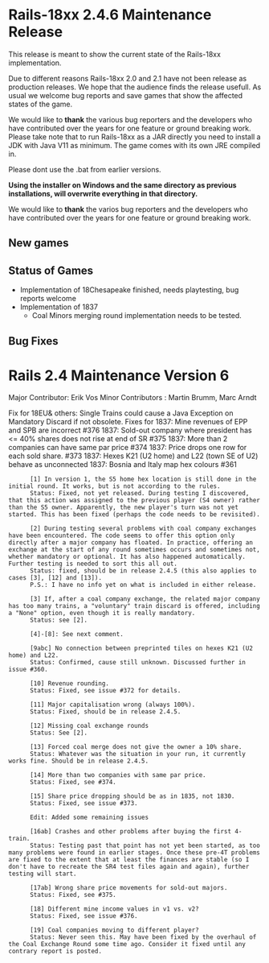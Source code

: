 # Rails-18xx 2.4.6 Maintenance Release
This release is meant to show the current state of the Rails-18xx implementation.

Due to different reasons Rails-18xx 2.0 and 2.1 have not been release as production releases. We hope that the audience
finds the release usefull. As usual we welcome bug reports and save games that show the affected states of the game.

We would like to **thank** the various bug reporters and the developers who have contributed over the years for one
feature or ground breaking work.
Please take note that to run Rails-18xx as a JAR directly you need to install a JDK with Java V11 as minimum. The game comes with its own JRE compiled in.

Please dont use the .bat from earlier versions.

**Using the installer on Windows and the same directory as previous installations, will overwrite everything in that directory.**

We would like to **thank** the varios bug reporters and the developers who have contributed over the years for one feature or ground breaking work.

## New games

## Status of Games

* Implementation of 18Chesapeake finished, needs playtesting, bug reports welcome
* Implementation of 1837
  * Coal Minors merging round implementation needs to be tested.

## Bug Fixes
# Rails 2.4 Maintenance Version 6

Major Contributor: Erik Vos
Minor Contributors : Martin Brumm, Marc Arndt


Fix for 18EU& others: Single Trains could cause a Java Exception on Mandatory Discard if not obsolete.
Fixes for 1837: Mine revenues of EPP and SPB are incorrect #376
1837: Sold-out company where president has <= 40% shares does not rise at end of SR #375
1837: More than 2 companies can have same par price #374
1837: Price drops one row for each sold share. #373
1837: Hexes K21 (U2 home) and L22 (town SE of U2) behave as unconnected
1837: Bosnia and Italy map hex colours #361

          [1] In version 1, the S5 home hex location is still done in the initial round. It works, but is not according to the rules.
          Status: Fixed, not yet released. During testing I discovered, that this action was assigned to the previous player (S4 owner) rather than the S5 owner. Apparently, the new player's turn was not yet started. This has been fixed (perhaps the code needs to be revisited).

          [2] During testing several problems with coal company exchanges have been encountered. The code seems to offer this option only directly after a major company has floated. In practice, offering an exchange at the start of any round sometimes occurs and sometimes not, whether mandatory or optional. It has also happened automatically. Further testing is needed to sort this all out.
          Status: fixed, should be in release 2.4.5 (this also applies to cases [3], [12] and [13]).
          P.S.: I have no info yet on what is included in either release.

          [3] If, after a coal company exchange, the related major company has too many trains, a "voluntary" train discard is offered, including a "None" option, even though it is really mandatory.
          Status: see [2].

          [4]-[8]: See next comment.

          [9abc] No connection between preprinted tiles on hexes K21 (U2 home) and L22.
          Status: Confirmed, cause still unknown. Discussed further in issue #360.

          [10] Revenue rounding.
          Status: Fixed, see issue #372 for details.

          [11] Major capitalisation wrong (always 100%).
          Status: Fixed, should be in release 2.4.5.

          [12] Missing coal exchange rounds
          Status: See [2].

          [13] Forced coal merge does not give the owner a 10% share.
          Status: Whatever was the situation in your run, it currently works fine. Should be in release 2.4.5.

          [14] More than two companies with same par price.
          Status: Fixed, see #374.

          [15] Share price dropping should be as in 1835, not 1830.
          Status: Fixed, see issue #373.

          Edit: Added some remaining issues

          [16ab] Crashes and other problems after buying the first 4-train.
          Status: Testing past that point has not yet been started, as too many problems were found in earlier stages. Once these pre-4T problems are fixed to the extent that at least the finances are stable (so I don't have to recreate the SR4 test files again and again), further testing will start.

          [17ab] Wrong share price movements for sold-out majors.
          Status: Fixed, see #375.

          [18] Different mine income values in v1 vs. v2?
          Status: Fixed, see issue #376.

          [19] Coal companies moving to different player?
          Status: Never seen this. May have been fixed by the overhaul of the Coal Exchange Round some time ago. Consider it fixed until any contrary report is posted.


